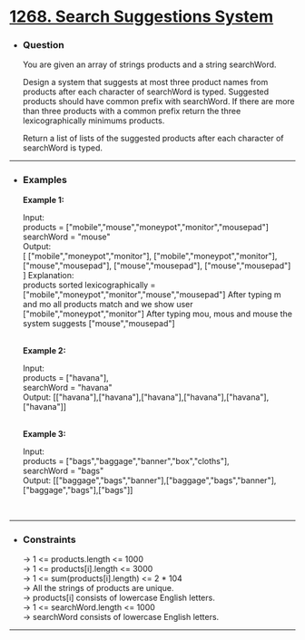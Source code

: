 <a href="https://leetcode.com/problems/search-suggestions-system/"><h1>1268. Search Suggestions System</h1></a>

- <h3>Question</h3>
    You are given an array of strings products and a string searchWord.

    Design a system that suggests at most three product names from products after each character of searchWord is typed. Suggested products should have common prefix with searchWord. If there are more than three products with a common prefix return the three lexicographically minimums products.

    Return a list of lists of the suggested products after each character of searchWord is typed.
<hr>

- <h3>Examples</h3>
    <div>
    <b>Example 1:</b>

    Input:<br>
    products = ["mobile","mouse","moneypot","monitor","mousepad"]<br>
    searchWord = "mouse"<br>
    Output:<br>
    [
        ["mobile","moneypot","monitor"],
        ["mobile","moneypot","monitor"],
        ["mouse","mousepad"],
        ["mouse","mousepad"],
        ["mouse","mousepad"]
    ]
    Explanation: <br>
    products sorted lexicographically = ["mobile","moneypot","monitor","mouse","mousepad"]
    After typing m and mo all products match and we show user ["mobile","moneypot","monitor"]
    After typing mou, mous and mouse the system suggests ["mouse","mousepad"]
    </div>
    <br>

    <div>
    <b>Example 2:</b>

    Input:<br>
    products = ["havana"],<br>
    searchWord = "havana"<br>
    Output: [["havana"],["havana"],["havana"],["havana"],["havana"],["havana"]]
    </div>
    <br>

    <div>
    <b>Example 3:</b>

    Input:<br>
    products = ["bags","baggage","banner","box","cloths"],<br>
    searchWord = "bags"<br>
    Output: [["baggage","bags","banner"],["baggage","bags","banner"],["baggage","bags"],["bags"]]
    </div>
    <br>

<hr>

- <h3>Constraints</h3>
    → 1 <= products.length <= 1000<br>
    → 1 <= products[i].length <= 3000<br>
    → 1 <= sum(products[i].length) <= 2 * 104<br>
    → All the strings of products are unique.<br>
    → products[i] consists of lowercase English letters.<br>
    → 1 <= searchWord.length <= 1000<br>
    → searchWord consists of lowercase English letters.<br>
<hr>

